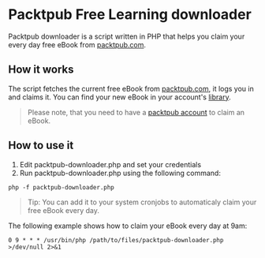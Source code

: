 Packtpub Free Learning downloader
=================================

Packtpub downloader is a script written in PHP that helps you claim your every day free eBook from [packtpub.com](https://www.packtpub.com/packt/offers/free-learning).

## How it works
The script fetches the current free eBook from [packtpub.com](https://www.packtpub.com/packt/offers/free-learning), it logs you in and claims it.
You can find your new eBook in your account's [library](https://www.packtpub.com/account/my-ebooks).
> Please note, that you need to have a [packtpub account](https://www.packtpub.com/register) to claim an eBook.

## How to use it
1. Edit packtpub-downloader.php and set your credentials
2. Run packtpub-downloader.php using the following command:
```
php -f packtpub-downloader.php
```
> Tip: You can add it to your system cronjobs to automaticaly claim your free eBook every day.

The following example shows how to claim your eBook every day at 9am:

```
0 9 * * * /usr/bin/php /path/to/files/packtpub-downloader.php >/dev/null 2>&1
```
